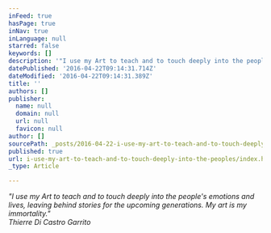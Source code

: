 ```yaml
---
inFeed: true
hasPage: true
inNav: true
inLanguage: null
starred: false
keywords: []
description: '"I use my Art to teach and to touch deeply into the people’s emotions and lives, leaving behind stories for the upcoming generations. My art is my immortality."   Thierre Di Castro Garrito '
datePublished: '2016-04-22T09:14:31.714Z'
dateModified: '2016-04-22T09:14:31.389Z'
title: ''
authors: []
publisher:
  name: null
  domain: null
  url: null
  favicon: null
author: []
sourcePath: _posts/2016-04-22-i-use-my-art-to-teach-and-to-touch-deeply-into-the-peoples.md
published: true
url: i-use-my-art-to-teach-and-to-touch-deeply-into-the-peoples/index.html
_type: Article

---
```

_"I use my Art to teach and to touch deeply into the people's emotions and lives, leaving behind stories for the upcoming generations. My art is my immortality."_  
_Thierre Di Castro Garrito_